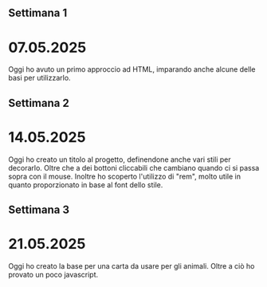 ## Settimana 1
# 07.05.2025
Oggi ho avuto un primo approccio ad HTML, imparando anche alcune delle basi per utilizzarlo.

## Settimana 2
# 14.05.2025
Oggi ho creato un titolo al progetto, definendone anche vari stili per decorarlo. Oltre che a dei bottoni cliccabili che cambiano quando ci si passa sopra con il mouse. Inoltre ho scoperto l'utilizzo di "rem", molto utile in quanto proporzionato in base al font dello stile.

## Settimana 3
# 21.05.2025
Oggi ho creato la base per una carta da usare per gli animali. Oltre a ciò ho provato un poco javascript.